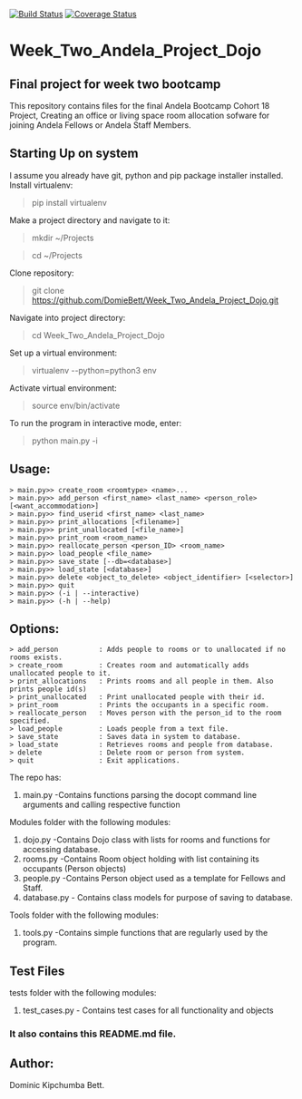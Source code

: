 [![Build Status](https://travis-ci.org/DomieBett/Week_Two_Andela_Project_Dojo.svg?branch=develop)](https://travis-ci.org/DomieBett/Week_Two_Andela_Project_Dojo) [![Coverage Status](https://coveralls.io/repos/github/DomieBett/Week_Two_Andela_Project_Dojo/badge.svg?branch=master)](https://coveralls.io/github/DomieBett/Week_Two_Andela_Project_Dojo?branch=master)
# Week_Two_Andela_Project_Dojo

## Final project for week two bootcamp

This repository contains files for the final Andela Bootcamp Cohort 18 Project, Creating an office or living space room allocation sofware for joining Andela Fellows or Andela Staff Members.


## Starting Up on system

I assume you already have git, python and pip package installer installed. Install virtualenv:

>pip install virtualenv

Make a project directory and navigate to it:

>mkdir ~/Projects

>cd ~/Projects

Clone repository:

>git clone https://github.com/DomieBett/Week_Two_Andela_Project_Dojo.git

Navigate into project directory:

>cd Week_Two_Andela_Project_Dojo

Set up a virtual environment:

>virtualenv --python=python3 env

Activate virtual environment:

>source env/bin/activate

To run the program in interactive mode, enter:

>python main.py -i


## Usage:

```
> main.py>> create_room <roomtype> <name>...
> main.py>> add_person <first_name> <last_name> <person_role> [<want_accommodation>]
> main.py>> find_userid <first_name> <last_name>
> main.py>> print_allocations [<filename>]
> main.py>> print_unallocated [<file_name>]
> main.py>> print_room <room_name>
> main.py>> reallocate_person <person_ID> <room_name>
> main.py>> load_people <file_name>
> main.py>> save_state [--db=<database>]
> main.py>> load_state [<database>]
> main.py>> delete <object_to_delete> <object_identifier> [<selector>]
> main.py>> quit
> main.py>> (-i | --interactive)
> main.py>> (-h | --help)
```

## Options:

```
> add_person          : Adds people to rooms or to unallocated if no rooms exists.
> create_room         : Creates room and automatically adds unallocated people to it.
> print_allocations   : Prints rooms and all people in them. Also prints people id(s)
> print_unallocated   : Print unallocated people with their id.
> print_room          : Prints the occupants in a specific room.
> reallocate_person   : Moves person with the person_id to the room specified.
> load_people         : Loads people from a text file.
> save_state          : Saves data in system to database.
> load_state          : Retrieves rooms and people from database.
> delete              : Delete room or person from system. 
> quit                : Exit applications. 
```

The repo has:

1. main.py	-Contains functions parsing the docopt command line arguments and calling respective function

Modules folder with the following modules:

1. dojo.py	-Contains Dojo class with lists for rooms and functions for accessing database.
2. rooms.py -Contains Room object holding with list containing its occupants (Person objects)
3. people.py -Contains Person object used as a template for Fellows and Staff.
4. database.py - Contains class models for purpose of saving to database.

Tools folder with the following modules:

1. tools.py -Contains simple functions that are regularly used by the program. 


## Test Files

tests folder with the following modules:

 1. test_cases.py - Contains test cases for all functionality and objects


### It also contains this README.md file.

## Author:

Dominic Kipchumba Bett.